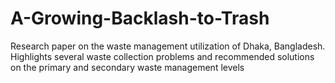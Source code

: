# A-Growing-Backlash-to-Trash
Research paper on the waste management utilization of Dhaka, Bangladesh. Highlights several waste collection problems and recommended solutions on the primary and secondary waste management levels
